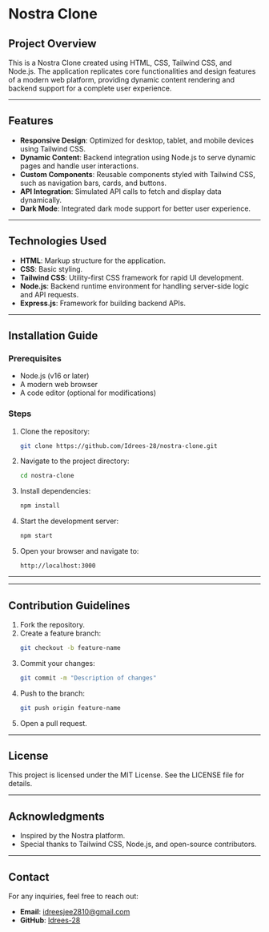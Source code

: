 # Nostra Clone

## Project Overview
This is a Nostra Clone created using HTML, CSS, Tailwind CSS, and Node.js. The application replicates core functionalities and design features of a modern web platform, providing dynamic content rendering and backend support for a complete user experience.

---

## Features
- **Responsive Design**: Optimized for desktop, tablet, and mobile devices using Tailwind CSS.
- **Dynamic Content**: Backend integration using Node.js to serve dynamic pages and handle user interactions.
- **Custom Components**: Reusable components styled with Tailwind CSS, such as navigation bars, cards, and buttons.
- **API Integration**: Simulated API calls to fetch and display data dynamically.
- **Dark Mode**: Integrated dark mode support for better user experience.

---

## Technologies Used
- **HTML**: Markup structure for the application.
- **CSS**: Basic styling.
- **Tailwind CSS**: Utility-first CSS framework for rapid UI development.
- **Node.js**: Backend runtime environment for handling server-side logic and API requests.
- **Express.js**: Framework for building backend APIs.

---

## Installation Guide

### Prerequisites
- Node.js (v16 or later)
- A modern web browser
- A code editor (optional for modifications)

### Steps
1. Clone the repository:
   ```bash
   git clone https://github.com/Idrees-28/nostra-clone.git
   ```
2. Navigate to the project directory:
   ```bash
   cd nostra-clone
   ```
3. Install dependencies:
   ```bash
   npm install
   ```
4. Start the development server:
   ```bash
   npm start
   ```
5. Open your browser and navigate to:
   ```
   http://localhost:3000
   ```

---

---

## Contribution Guidelines
1. Fork the repository.
2. Create a feature branch:
   ```bash
   git checkout -b feature-name
   ```
3. Commit your changes:
   ```bash
   git commit -m "Description of changes"
   ```
4. Push to the branch:
   ```bash
   git push origin feature-name
   ```
5. Open a pull request.

---

## License
This project is licensed under the MIT License. See the LICENSE file for details.

---

## Acknowledgments
- Inspired by the Nostra platform.
- Special thanks to Tailwind CSS, Node.js, and open-source contributors.

---

## Contact
For any inquiries, feel free to reach out:
- **Email**: idreesjee2810@gmail.com
- **GitHub**: [Idrees-28](https://github.com/Idrees-28)

